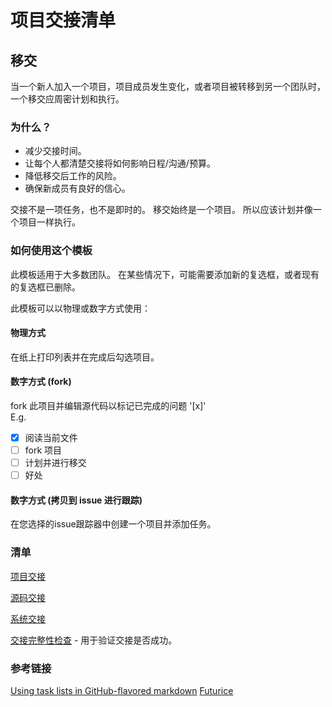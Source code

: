 # 项目交接清单

## 移交

当一个新人加入一个项目，项目成员发生变化，或者项目被转移到另一个团队时，一个移交应周密计划和执行。

### 为什么？

* 减少交接时间。
* 让每个人都清楚交接将如何影响日程/沟通/预算。
* 降低移交后工作的风险。
* 确保新成员有良好的信心。

交接不是一项任务，也不是即时的。 移交始终是一个项目。 所以应该计划并像一个项目一样执行。

### 如何使用这个模板

此模板适用于大多数团队。 在某些情况下，可能需要添加新的复选框，或者现有的复选框已删除。

此模板可以以物理或数字方式使用：

#### 物理方式

在纸上打印列表并在完成后勾选项目。

#### 数字方式 (fork)

fork 此项目并编辑源代码以标记已完成的问题 '[x]'  
E.g.
- [x] 阅读当前文件
- [ ] fork 项目
- [ ] 计划并进行移交
- [ ] 好处

#### 数字方式 (拷贝到 issue 进行跟踪)

在您选择的issue跟踪器中创建一个项目并添加任务。

### 清单

[项目交接](cl-project.md)

[源码交接](cl-code.md)

[系统交接](cl-system.md)

[交接完整性检查](cl-completeness.md) - 用于验证交接是否成功。

### 参考链接

[Using task lists in GitHub-flavored markdown](https://github.com/blog/1375%0A-task-lists-in-gfm-issues-pulls-comments)
[Futurice](http://www.futurice.com)
